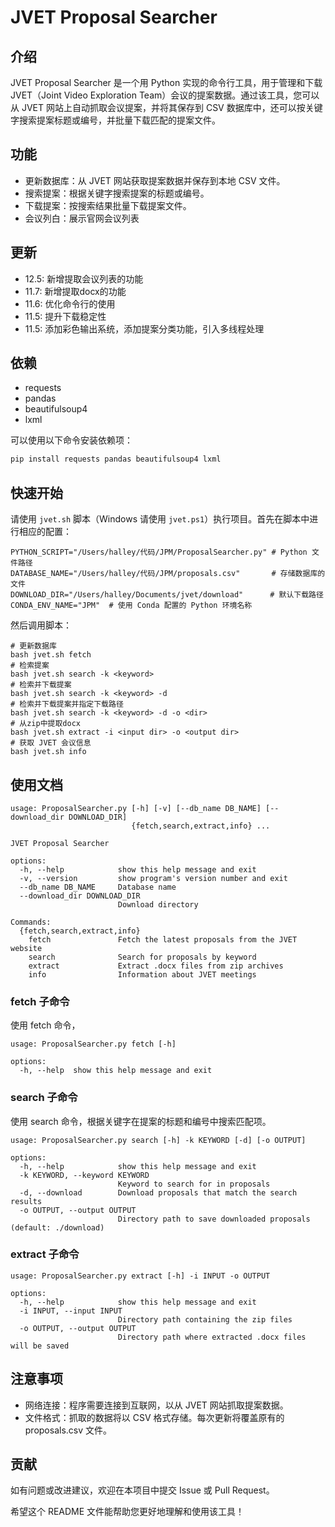 # JVET Proposal Searcher

## 介绍

JVET Proposal Searcher 是一个用 Python 实现的命令行工具，用于管理和下载 JVET（Joint Video Exploration Team）会议的提案数据。通过该工具，您可以从 JVET 网站上自动抓取会议提案，并将其保存到 CSV 数据库中，还可以按关键字搜索提案标题或编号，并批量下载匹配的提案文件。

## 功能

- 更新数据库：从 JVET 网站获取提案数据并保存到本地 CSV 文件。
- 搜索提案：根据关键字搜索提案的标题或编号。
- 下载提案：按搜索结果批量下载提案文件。
- 会议列白：展示官网会议列表

## 更新

- 12.5: 新增提取会议列表的功能
- 11.7: 新增提取docx的功能
- 11.6: 优化命令行的使用
- 11.5: 提升下载稳定性
- 11.5: 添加彩色输出系统，添加提案分类功能，引入多线程处理

## 依赖

- requests
- pandas
- beautifulsoup4
- lxml

可以使用以下命令安装依赖项：

```python
pip install requests pandas beautifulsoup4 lxml
```

## 快速开始

请使用 `jvet.sh` 脚本（Windows 请使用 `jvet.ps1`）执行项目。首先在脚本中进行相应的配置：

```shell
PYTHON_SCRIPT="/Users/halley/代码/JPM/ProposalSearcher.py" # Python 文件路径
DATABASE_NAME="/Users/halley/代码/JPM/proposals.csv"       # 存储数据库的文件
DOWNLOAD_DIR="/Users/halley/Documents/jvet/download"      # 默认下载路径 
CONDA_ENV_NAME="JPM"  # 使用 Conda 配置的 Python 环境名称
```

然后调用脚本：

```shell
# 更新数据库
bash jvet.sh fetch
# 检索提案
bash jvet.sh search -k <keyword>
# 检索并下载提案
bash jvet.sh search -k <keyword> -d
# 检索并下载提案并指定下载路径
bash jvet.sh search -k <keyword> -d -o <dir>
# 从zip中提取docx
bash jvet.sh extract -i <input dir> -o <output dir>
# 获取 JVET 会议信息
bash jvet.sh info
```

## 使用文档

```plaintxt
usage: ProposalSearcher.py [-h] [-v] [--db_name DB_NAME] [--download_dir DOWNLOAD_DIR]
                           {fetch,search,extract,info} ...

JVET Proposal Searcher

options:
  -h, --help            show this help message and exit
  -v, --version         show program's version number and exit
  --db_name DB_NAME     Database name
  --download_dir DOWNLOAD_DIR
                        Download directory

Commands:
  {fetch,search,extract,info}
    fetch               Fetch the latest proposals from the JVET website
    search              Search for proposals by keyword
    extract             Extract .docx files from zip archives
    info                Information about JVET meetings
```

### fetch 子命令

使用 fetch 命令，

```plaintxt
usage: ProposalSearcher.py fetch [-h]

options:
  -h, --help  show this help message and exit
```

### search 子命令

使用 search 命令，根据关键字在提案的标题和编号中搜索匹配项。

```plaintxt
usage: ProposalSearcher.py search [-h] -k KEYWORD [-d] [-o OUTPUT]

options:
  -h, --help            show this help message and exit
  -k KEYWORD, --keyword KEYWORD
                        Keyword to search for in proposals
  -d, --download        Download proposals that match the search results
  -o OUTPUT, --output OUTPUT
                        Directory path to save downloaded proposals (default: ./download)
```

### extract 子命令

```plaintxt
usage: ProposalSearcher.py extract [-h] -i INPUT -o OUTPUT

options:
  -h, --help            show this help message and exit
  -i INPUT, --input INPUT
                        Directory path containing the zip files
  -o OUTPUT, --output OUTPUT
                        Directory path where extracted .docx files will be saved
```


## 注意事项

- 网络连接：程序需要连接到互联网，以从 JVET 网站抓取提案数据。
- 文件格式：抓取的数据将以 CSV 格式存储。每次更新将覆盖原有的 proposals.csv 文件。


## 贡献

如有问题或改进建议，欢迎在本项目中提交 Issue 或 Pull Request。

希望这个 README 文件能帮助您更好地理解和使用该工具！